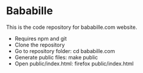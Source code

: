 # Bababille

This is the code repository for bababille.com website.

* Requires npm and git
* Clone the repository
* Go to repository folder: cd bababille.com
* Generate public files: make public
* Open public/index.html: firefox public/index.html
